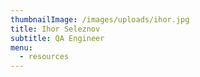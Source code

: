 ```yaml
---
thumbnailImage: /images/uploads/ihor.jpg
title: Ihor Seleznov
subtitle: QA Engineer
menu:
  - resources
---
```


